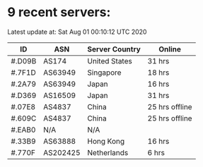 # 9 recent servers:

Latest update at: Sat Aug 01 00:10:12 UTC 2020

| ID | ASN | Server Country | Online |
| -- | --- | -------------- | ------ |
| #.D09B | AS174 | United States | 31 hrs |
| #.7F1D | AS63949 | Singapore | 18 hrs |
| #.2A79 | AS63949 | Japan | 16 hrs |
| #.D369 | AS16509 | Japan | 31 hrs |
| #.07E8 | AS4837 | China | 25 hrs offline |
| #.609C | AS4837 | China | 25 hrs offline |
| #.EAB0 | N/A | N/A | |
| #.33B9 | AS63888 | Hong Kong | 16 hrs |
| #.770F | AS202425 | Netherlands | 6 hrs |

